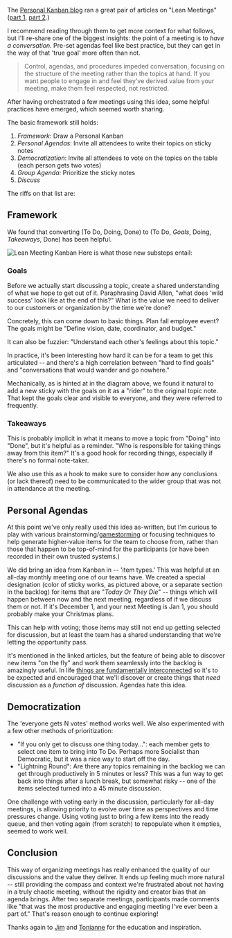 <!--
.. title: An Iteration of the Lean Meetings Concept
.. date: 2011/09/28 09:44
.. slug: index
.. tags:
.. link:
.. description:
-->


The [Personal Kanban blog](http://personalkanban.com/pk/blog) ran a
great pair of articles on "Lean Meetings" ([part 1](http://www.personalkanban.com/pk/designpatterns/democratize-meetings-with-personal-kanban/),
[part 2](http://www.personalkanban.com/pk/expert/lean-meetings-2-semper-gumby/).)

I recommend reading through them to get more context for what follows,
but I'll re-share one of the biggest insights: the point of a meeting is
to _have a conversation._ Pre-set agendas feel like best practice, but
they can get in the way of that 'true goal' more often than not.

> Control, agendas, and procedures impeded conversation, focusing on the
> structure of the meeting rather than the topics at hand. If you want
> people to engage in and feel they’ve derived value from your meeting,
> make them feel respected, not restricted.

After having orchestrated a few meetings using this idea, some helpful
practices have emerged, which seemed worth sharing.

The basic framework still holds:

1. _Framework_: Draw a Personal Kanban
2. _Personal Agendas_: Invite all attendees to write their topics on sticky
notes
3. _Democratization_: Invite all attendees to vote on the topics on the table (each person gets two votes)
4. _Group Agenda:_ Prioritize the sticky notes
5. _Discuss_

The riffs on that list are:

## Framework

We found that converting (To Do, Doing, Done) to (To Do, _Goals_, Doing,
_Takeaways_, Done) has been helpful.

<img src='/images/LeanMeetingKanban.png' title='Lean Meeting Kanban' alt='Lean Meeting Kanban'/>
Here is what those new substeps entail: 

### Goals

Before we actually start discussing a topic, create a shared
understanding of what we hope to get out of it.
Paraphrasing David Allen, "what does 'wild success' look like at the end of
this?" What is the value we need to deliver to our customers
or organization by the time we're done?

Concretely, this can come down to basic things. Plan fall employee
event? The goals might be "Define vision, date, coordinator, and
budget."

It can also be fuzzier: "Understand each other's feelings about this
topic."

In practice, it's been interesting how hard it can be for a team to get this
articulated -- and there's a high correlation between "hard to find
goals" and "conversations that would wander and go nowhere."

Mechanically, as is hinted at in the diagram above, we found it natural
to add a new sticky with the goals on it as a "rider" to the original
topic note. That kept the goals clear and visible to everyone, and they
were referred to frequently.

### Takeaways

This is probably implicit in what it means to move a topic from "Doing"
into "Done", but it's helpful as a reminder. "Who is responsible for
taking things away from this item?" It's a good hook for recording
things, especially if there's no formal note-taker.

We also use this as a hook to make sure to consider how any conclusions
(or lack thereof) need to be communicated to the wider group that was
not in attendance at the meeting.

## Personal Agendas

At this point we've only really used this idea as-written, but I'm
curious to play with various
brainstorming/[gamestorming](http://en.wikipedia.org/wiki/Gamestorming) or focusing techniques to
help generate higher-value items for the team to choose from, rather
than those that happen to be top-of-mind for the participants (or have
been recorded in their own trusted systems.)

We did bring an idea from Kanban in -- 'item types.' This was helpful at
an all-day monthly meeting one of our teams have. We created a special
designation (color of sticky works, as pictured above, or a separate section in the backlog)
for items that are "_Today Or They Die_" -- things which will happen
between now and the next meeting, regardless of if we discuss them or
not. If it's December 1, and your next Meeting is Jan 1, you should
probably make your Christmas plans.

This can help with voting; those items may still not end up getting
selected for discussion, but at least the team has a shared
understanding that we're letting the opportunity pass.

It's mentioned in the linked articles, but the feature of being able to
discover new items "on the fly" and work them seamlessly into the
backlog is amazingly useful. In life [things are fundamentally interconnected](http://en.wikipedia.org/wiki/Dirk_Gently#Holistic_detective)
so it's to be expected and encouraged that we'll discover or create things that
_need_ discussion as a _function of_ discussion. Agendas hate this idea.

## Democratization

The 'everyone gets N votes' method works well. We also experimented with a few other methods of prioritization:

* "If you only get to discuss one thing today...": each member gets to select one item to bring into To Do. Perhaps more Socialist than Democratic, but it was a nice way to start off the day.  
* "Lightning Round": Are there any topics remaining in the backlog we can get through productively in 5 minutes or less? This was a fun way to get back into things after a lunch break, but somewhat risky -- one of the items selected turned into a 45 minute discussion.

One challenge with voting early in the discussion, particularly for
all-day meetings, is allowing priority to evolve over time as perspectives and
time pressures change. Using voting just to bring a few items into the ready queue, and
then voting again (from scratch) to repopulate when it empties, seemed to work well.

## Conclusion

This way of organizing meetings has really enhanced the quality of our
discussions and the value they deliver. It ends up feeling much more
natural -- still providing the compass and context we're frustrated
about not having in a truly chaotic meeting, without the rigidity and
creator bias that an agenda brings. After two separate meetings,
participants made comments like "that was the most productive and
engaging meeting I've ever been a part of." That's reason enough to
continue exploring!

Thanks again to [Jim](https://twitter.com/ourfounder) and [Tonianne](https://twitter.com/sprezzatura)
for the education and inspiration.
